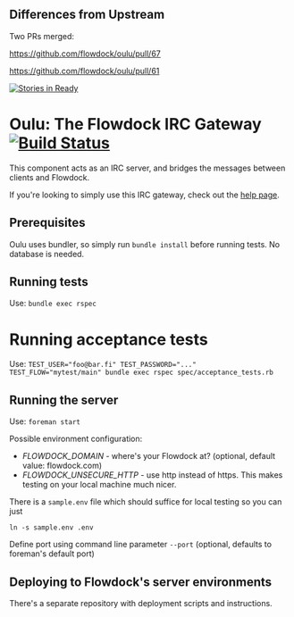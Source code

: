 ## Differences from Upstream
Two PRs merged:

https://github.com/flowdock/oulu/pull/67

https://github.com/flowdock/oulu/pull/61

[![Stories in Ready](https://badge.waffle.io/flowdock/oulu.png)](http://waffle.io/flowdock/oulu)
# Oulu: The Flowdock IRC Gateway [![Build Status](https://travis-ci.org/flowdock/oulu.png?branch=master)](https://travis-ci.org/flowdock/oulu)

This component acts as an IRC server, and bridges the messages between clients and Flowdock.

If you're looking to simply use this IRC gateway, check out the [help page](https://www.flowdock.com/help/irc).

## Prerequisites

Oulu uses bundler, so simply run `bundle install` before running tests. No
database is needed.

## Running tests

Use: `bundle exec rspec`

# Running acceptance tests

Use: `TEST_USER="foo@bar.fi" TEST_PASSWORD="..." TEST_FLOW="mytest/main" bundle exec rspec spec/acceptance_tests.rb`

## Running the server

Use: `foreman start`

Possible environment configuration:

* *FLOWDOCK_DOMAIN* - where's your Flowdock at? (optional, default value: flowdock.com)
* *FLOWDOCK_UNSECURE_HTTP* - use http instead of https. This makes
  testing on your local machine much nicer.

There is a `sample.env` file which should suffice for local testing so you can just

    ln -s sample.env .env

Define port using command line parameter `--port` (optional, defaults to foreman's default port)

## Deploying to Flowdock's server environments

There's a separate repository with deployment scripts and instructions.
